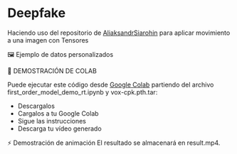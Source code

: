 # Deepfake
Haciendo uso del repositorio de <a href="https://github.com/AliaksandrSiarohin/first-order-model">AliaksandrSiarohin</a> para aplicar movimiento a una imagen con Tensores

🖼 Ejemplo de datos personalizados


🔬 DEMOSTRACIÓN DE COLAB

Puede ejecutar este código desde <a href="https://colab.research.google.com/">Google Colab</a> partiendo del archivo first_order_model_demo_rt.ipynb y vox-cpk.pth.tar:
- Descargalos
- Cargalos a tu Google Colab
- Sigue las instrucciones
- Descarga tu vídeo generado


⚡ Demostración de animación
El resultado se almacenará en result.mp4.
